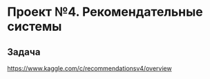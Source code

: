 # Проект №4. Рекомендательные системы

## Задача

https://www.kaggle.com/c/recommendationsv4/overview


